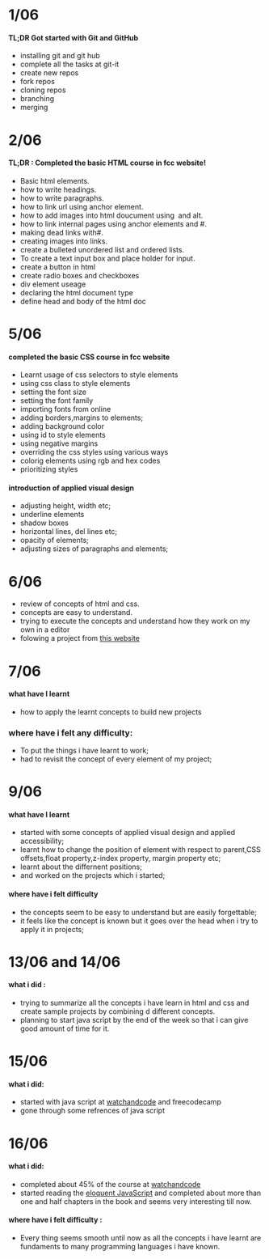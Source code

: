 # 1/06
#### TL;DR Got started with Git and GitHub
  * installing git and git hub
  * complete all the tasks at git-it
  * create new repos
  * fork repos
  * cloning repos
  * branching
  * merging
# 2/06
#### TL;DR : Completed the basic HTML course in fcc website! 
  * Basic html elements.
  * how to write headings.
  * how to write paragraphs.
  * how to link url using anchor element.
  * how to add images into html doucument using <img> and    alt.
  * how to link internal pages using anchor elements and #.
  * making dead links with#.
  * creating images into links.
  * create a bulleted unordered list and ordered lists.
  * To create a text input box and place holder for input.
  * create a button in html
  * create radio boxes and checkboxes
  * div element useage
  * declaring the html document type
  * define head and body of the html doc
# 5/06
#### completed the basic CSS course in fcc website
  * Learnt usage of css selectors to style elements
  * using css class to style elements
  * setting the font size
  * setting the font family 
  * importing fonts from online
  * adding borders,margins to elements;
  * adding background color
  * using id to style elements
  * using negative margins
  * overriding the css styles using various ways
  * colorig elements using rgb and hex codes
  * prioritizing styles
#### introduction of applied visual design
  * adjusting height, width etc;
  * underline elements
  * shadow boxes
  * horizontal lines, del lines etc;
  * opacity of elements;
  * adjusting sizes of paragraphs and elements;
# 6/06
  * review of concepts of html and css.
  * concepts are easy to understand.
  * trying to execute the concepts and understand how they work on my own in a editor
  * folowing a project from [this website](https://ingeno.io/)
# 7/06
#### what have I learnt
 * how to apply the learnt concepts to build new projects 
### where have i felt any difficulty:
 * To put the things i have learnt to work;
 * had to revisit the concept of every element of my project;
# 9/06
####  what have I learnt 
 * started with some concepts of applied visual design and applied accessibility;
 * learnt how to change the position of element with respect to parent,CSS offsets,float property,z-index property,  margin property etc;
 * learnt about the differnent positions;
 * and worked on the projects which i started;
#### where have i felt difficulty 
 * the concepts seem to be easy to understand but are easily forgettable;
 * it feels like the concept is known but it goes over the head when i try to apply it in projects;
#  13/06 and 14/06
#### what i did :
 * trying to summarize all the concepts i have learn in html and css and create sample projects by combining d       different concepts.
 * planning to start java script by the end of the week so that i can give good amount of time for it.
#  15/06 
#### what i did:
 * started with java script at [watchandcode](watchandcode.com) and freecodecamp
 * gone through some refrences of java script
# 16/06
#### what i did:
 * completed about 45% of the course at [watchandcode](watchandcode.com) 
 * started reading the [eloquent JavaScript](http://eloquentjavascript.net/Eloquent_JavaScript.pdf) and completed about more than one and half         chapters in the book and seems very interesting till now. 
#### where have i felt difficulty :
* Every thing seems smooth until now as all the concepts i have learnt are fundaments to many programming languages i have known. 
 